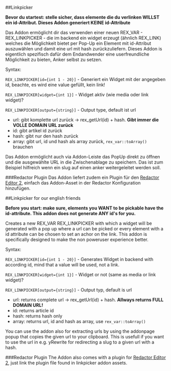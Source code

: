 ##Linkpicker

**Bevor du startest: stelle sicher, dass elemente die du verlinken WILLST ein id-Attribut. Dieses Addon generiert KEINE id-Attribute**

Das Addon ermöglicht dir das verwenden einer neuen REX_VAR - REX_LINKPICKER - die im backend ein widget erzeugt (ähnlich REX_LINK) welches die Möglichkeit bietet per Pop-Up ein Element mit id-Attribut auszuwählen und damit eine url mit hash zurückzuliefern. Dieses Addon is eigentlich spezifisch dafür dem Endandwender eine userfreundliche Möglichkeit zu bieten, Anker selbst zu setzen. 

Syntax:

`REX_LINKPICKER[id={int 1 - 20}]` - Generiert ein Widget mit der angegeben id, beachte, es wird eine value gefüllt, kein link!

`REX_LINKPICKER[widget={int 1}]` - Widget aktiv (wie media oder link widget)?

`REX_LINKPICKER[output={string}]` - Output type, default ist url
 * url: gibt komplette url zurück -> rex_getUrl(id) + hash. **Gibt immer die VOLLE DOMAIN URL zurück**
 * id: gibt artikel id zurück
 * hash: gibt nur den hash zurück
 * array: gibt url, id und hash als array zurück, `rex_var::toArray()` brauchen
 
Das Addon ermöglicht auch via Addon-Leiste das PopUp direkt zu öffnen und die ausgewählte URL in die Zwischenablage zu speichern. Das ist zum Beispiel hilfreich wenn ein slug auf einen anker weitergeleitet werden soll.

###Redactor Plugin
Das Addon liefert zudem ein Plugin für den [Redactor Editor 2](https://github.com/FriendsOfREDAXO/redactor2), einfach das Addon-Asset in der Redactor Konfiguration hinzufügen.

##Linkpicker for our english friends

**Before you start: make sure, elements you WANT to be pickable have the id-attribute. This addon does not generate ANY id's for you.**

Creates a new REX_VAR REX_LINKPICKER with which a widget will be generated with a pop up where a url can be picked or every element with a id attribute can be chosen  to set an achor on the link. This addon is specifically designed to make the non poweruser experience better.

Syntax:

`REX_LINKPICKER[id={int 1 - 20}]` - Generates Widget in backend with according id, mind that a value will be used, not a link.

`REX_LINKPICKER[widget={int 1}]` - Widget or not (same as media or link widget)?

`REX_LINKPICKER[output={string}]` - Output typ, default is url
 * url: returns complete url -> rex_getUrl(id) + hash. **Allways returns FULL DOMAIN URL!**
 * id: returns article id
 * hash: returns hash only
 * array: returns url, id and hash as array, use `rex_var::toArray()`
 
You can use the addon also for extracting urls by using the addonpage popup that copies the given url to your clipboard. This is usefull if you want to use the url in e.g. yRewrite for redirecting a slug to a given url with a hash.

###Redactor Plugin
The Addon also comes with a plugin for [Redactor Editor 2](https://github.com/FriendsOfREDAXO/redactor2), just link the plugin file found in linkpicker addon assets.
